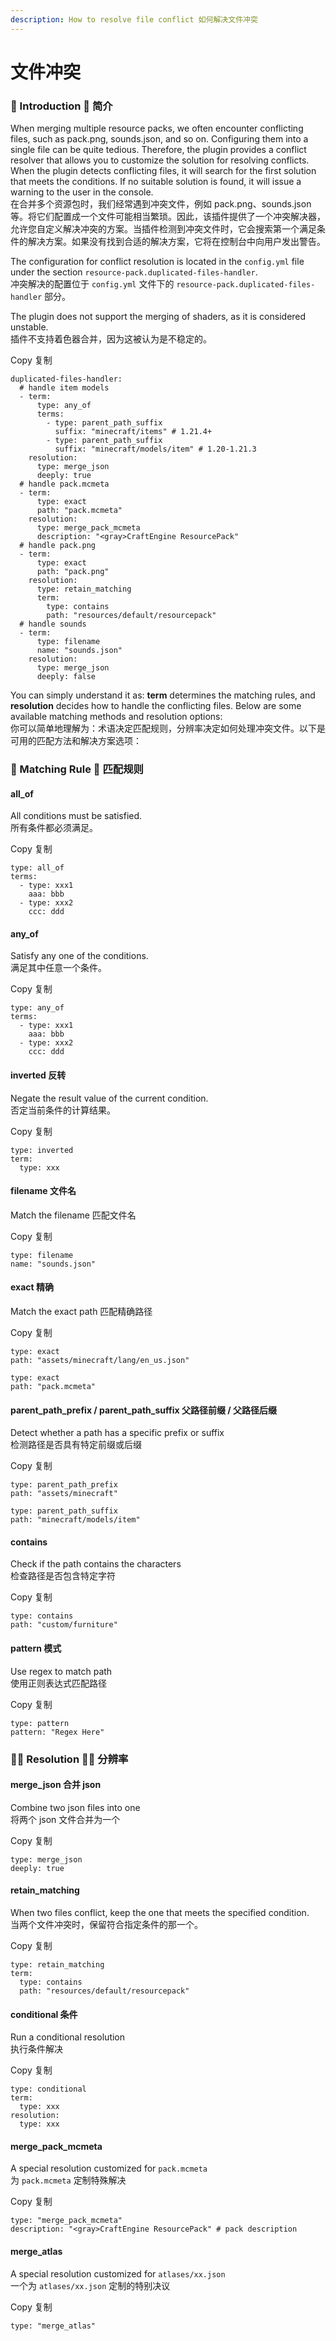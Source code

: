 ```yaml
---
description: How to resolve file conflict 如何解决文件冲突
---
```


# 文件冲突

### 👋 Introduction 👋 简介 <a href="#introduction" id="introduction"></a>

When merging multiple resource packs, we often encounter conflicting files, such as pack.png, sounds.json, and so on. Configuring them into a single file can be quite tedious. Therefore, the plugin provides a conflict resolver that allows you to customize the solution for resolving conflicts. When the plugin detects conflicting files, it will search for the first solution that meets the conditions. If no suitable solution is found, it will issue a warning to the user in the console.\
在合并多个资源包时，我们经常遇到冲突文件，例如 pack.png、sounds.json 等。将它们配置成一个文件可能相当繁琐。因此，该插件提供了一个冲突解决器，允许您自定义解决冲突的方案。当插件检测到冲突文件时，它会搜索第一个满足条件的解决方案。如果没有找到合适的解决方案，它将在控制台中向用户发出警告。

The configuration for conflict resolution is located in the `config.yml` file under the section `resource-pack.duplicated-files-handler`.\
冲突解决的配置位于 `config.yml` 文件下的 `resource-pack.duplicated-files-handler` 部分。

The plugin does not support the merging of shaders, as it is considered unstable.\
插件不支持着色器合并，因为这被认为是不稳定的。

Copy 复制

```
duplicated-files-handler:
  # handle item models
  - term:
      type: any_of
      terms:
        - type: parent_path_suffix
          suffix: "minecraft/items" # 1.21.4+
        - type: parent_path_suffix
          suffix: "minecraft/models/item" # 1.20-1.21.3
    resolution:
      type: merge_json
      deeply: true
  # handle pack.mcmeta
  - term:
      type: exact
      path: "pack.mcmeta"
    resolution:
      type: merge_pack_mcmeta
      description: "<gray>CraftEngine ResourcePack"
  # handle pack.png
  - term:
      type: exact
      path: "pack.png"
    resolution:
      type: retain_matching
      term:
        type: contains
        path: "resources/default/resourcepack"
  # handle sounds
  - term:
      type: filename
      name: "sounds.json"
    resolution:
      type: merge_json
      deeply: false
```

You can simply understand it as: **term** determines the matching rules, and **resolution** decides how to handle the conflicting files. Below are some available matching methods and resolution options:\
你可以简单地理解为：术语决定匹配规则，分辨率决定如何处理冲突文件。以下是可用的匹配方法和解决方案选项：

### 🔢 Matching Rule 🔢 匹配规则 <a href="#matching-rule" id="matching-rule"></a>

#### all\_of <a href="#all_of" id="all_of"></a>

All conditions must be satisfied.\
所有条件都必须满足。

Copy 复制

```
type: all_of
terms:
  - type: xxx1
    aaa: bbb
  - type: xxx2
    ccc: ddd
```

#### any\_of <a href="#any_of" id="any_of"></a>

Satisfy any one of the conditions.\
满足其中任意一个条件。

Copy 复制

```
type: any_of
terms:
  - type: xxx1
    aaa: bbb
  - type: xxx2
    ccc: ddd
```

#### inverted 反转 <a href="#inverted" id="inverted"></a>

Negate the result value of the current condition.\
否定当前条件的计算结果。

Copy 复制

```
type: inverted
term:
  type: xxx
```

#### filename 文件名 <a href="#filename" id="filename"></a>

Match the filename 匹配文件名

Copy 复制

```
type: filename
name: "sounds.json"
```

#### exact 精确 <a href="#exact" id="exact"></a>

Match the exact path 匹配精确路径

Copy 复制

```
type: exact
path: "assets/minecraft/lang/en_us.json"

type: exact
path: "pack.mcmeta"
```

#### parent\_path\_prefix / parent\_path\_suffix 父路径前缀 / 父路径后缀 <a href="#parent_path_prefix-parent_path_suffix" id="parent_path_prefix-parent_path_suffix"></a>

Detect whether a path has a specific prefix or suffix\
检测路径是否具有特定前缀或后缀

Copy 复制

```
type: parent_path_prefix 
path: "assets/minecraft"

type: parent_path_suffix
path: "minecraft/models/item"
```

#### contains <a href="#contains" id="contains"></a>

Check if the path contains the characters\
检查路径是否包含特定字符

Copy 复制

```
type: contains
path: "custom/furniture"
```

#### pattern 模式 <a href="#pattern" id="pattern"></a>

Use regex to match path\
使用正则表达式匹配路径

Copy 复制

```
type: pattern
pattern: "Regex Here"
```

### 🧑‍💻 Resolution 🧑‍💻 分辨率 <a href="#resolution" id="resolution"></a>

#### merge\_json 合并 json <a href="#merge_json" id="merge_json"></a>

Combine two json files into one\
将两个 json 文件合并为一个

Copy 复制

```
type: merge_json
deeply: true
```

#### retain\_matching <a href="#retain_matching" id="retain_matching"></a>

When two files conflict, keep the one that meets the specified condition.\
当两个文件冲突时，保留符合指定条件的那一个。

Copy 复制

```
type: retain_matching
term:
  type: contains
  path: "resources/default/resourcepack"
```

#### conditional 条件 <a href="#conditional" id="conditional"></a>

Run a conditional resolution\
执行条件解决

Copy 复制

```
type: conditional
term:
  type: xxx
resolution:
  type: xxx
```

#### merge\_pack\_mcmeta <a href="#merge_pack_mcmeta" id="merge_pack_mcmeta"></a>

A special resolution customized for `pack.mcmeta`\
为 `pack.mcmeta` 定制特殊解决

Copy 复制

```
type: "merge_pack_mcmeta"
description: "<gray>CraftEngine ResourcePack" # pack description
```

#### merge\_atlas <a href="#merge_atlas" id="merge_atlas"></a>

A special resolution customized for `atlases/xx.json`\
一个为 `atlases/xx.json` 定制的特别决议

Copy 复制

```
type: "merge_atlas"
```
